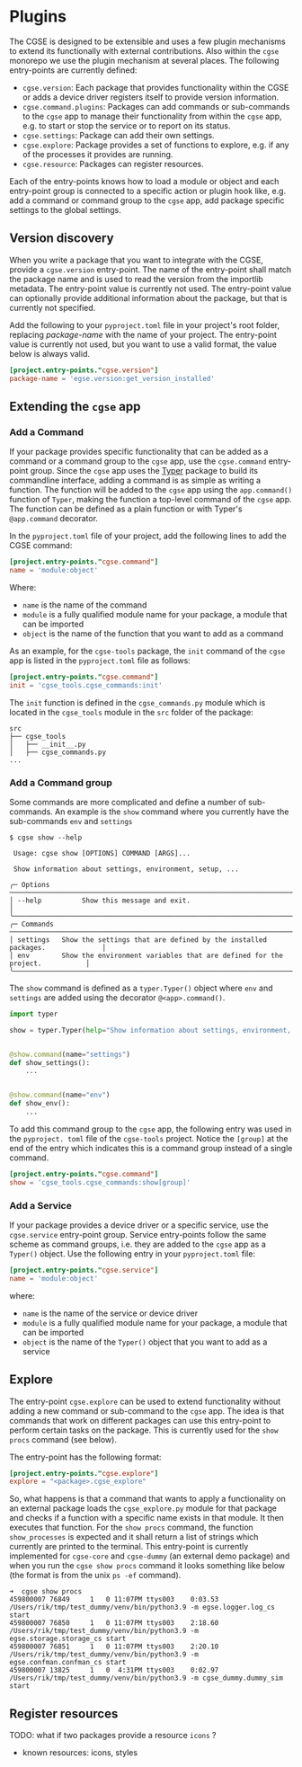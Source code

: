 # Plugins

The CGSE is designed to be extensible and uses a few plugin mechanisms to extend its functionally
with external contributions. Also within the `cgse` monorepo we use the plugin mechanism at several
places. The following entry-points are currently defined:

* `cgse.version`: Each package that provides functionality within the CGSE or adds a device driver
  registers itself to provide version information.
* `cgse.command.plugins`: Packages can add commands or sub-commands to the `cgse` app to manage
  their functionality from within the `cgse` app, e.g. to start or stop the service or to report on
  its status.
* `cgse.settings`: Package can add their own settings.
* `cgse.explore`: Package provides a set of functions to explore, e.g. if any of the processes 
  it provides are running.
* `cgse.resource`: Packages can register resources.

Each of the entry-points knows how to load a module or object and each entry-point group is
connected to a specific action or plugin hook like, e.g. add a command or command group to the
`cgse` app, add package specific settings to the global settings.

## Version discovery

When you write a package that you want to integrate with the CGSE, provide a `cgse.version`
entry-point. The name of the entry-point shall match the package name and is used to read the
version from the importlib metadata. The entry-point value is currently not used. The entry-point
value can optionally provide additional information about the package, but that is currently not
specified.

Add the following to your `pyproject.toml` file in your project's root folder, replacing
_package-name_ with the name of your project. The entry-point value is currently not used, but you
want to use a valid format, the value below is always valid.

```toml
[project.entry-points."cgse.version"]
package-name = 'egse.version:get_version_installed'
```

## Extending the `cgse` app

### Add a Command

If your package provides specific functionality that can be added as a command or a command group to
the `cgse` app, use the `cgse.command` entry-point group. Since the `cgse` app uses
the [Typer](https://typer.tiangolo.com) package to build its commandline interface, adding a command
is as simple as writing a function. The function will be added to the `cgse` app using
the `app.command()` function of `Typer`, making the function a top-level command of the `cgse`
app. The function can be defined as a plain function or with Typer's `@app.command` decorator.

In the `pyproject.toml` file of your project, add the following lines to add the CGSE command:

```toml
[project.entry-points."cgse.command"]
name = 'module:object'
```

Where:

- `name` is the name of the command
- `module` is a fully qualified module name for your package, a module that can be imported
- `object` is the name of the function that you want to add as a command

As an example, for the `cgse-tools` package, the `init` command of the `cgse` app is listed in
the `pyproject.toml` file as follows:

```toml
[project.entry-points."cgse.command"]
init = 'cgse_tools.cgse_commands:init'
```

The `init` function is defined in the `cgse_commands.py` module which is located in the
`cgse_tools` module in the `src` folder of the package:

```text
src
├── cgse_tools
│   ├── __init__.py
│   ├── cgse_commands.py
...
```

### Add a Command group

Some commands are more complicated and define a number of sub-commands. An example is the `show`
command where you currently have the sub-commands `env` and `settings`

```text
$ cgse show --help

 Usage: cgse show [OPTIONS] COMMAND [ARGS]...

 Show information about settings, environment, setup, ...

╭─ Options ─────────────────────────────────────────────────────────────────────────────╮
│ --help          Show this message and exit.                                           │
╰───────────────────────────────────────────────────────────────────────────────────────╯
╭─ Commands ────────────────────────────────────────────────────────────────────────────╮
│ settings   Show the settings that are defined by the installed packages.              │
│ env        Show the environment variables that are defined for the project.           │
╰───────────────────────────────────────────────────────────────────────────────────────╯
```

The `show` command is defined as a `typer.Typer()` object where `env` and `settings` are added using
the decorator `@<app>.command()`.

```python
import typer

show = typer.Typer(help="Show information about settings, environment, setup, ...")


@show.command(name="settings")
def show_settings():
    ...


@show.command(name="env")
def show_env():
    ...
```

To add this command group to the `cgse` app, the following entry was used in the `pyproject. toml`
file of the `cgse-tools` project. Notice the `[group]` at the end of the entry which indicates this
is a command group instead of a single command.

```toml
[project.entry-points."cgse.command"]
show = 'cgse_tools.cgse_commands:show[group]'
```

### Add a Service

If your package provides a device driver or a specific service, use the `cgse.service`
entry-point group. Service entry-points follow the same scheme as command groups, i.e. they are
added to the `cgse` app as a `Typer()` object. Use the following entry in your `pyproject.toml`
file:

```toml
[project.entry-points."cgse.service"]
name = 'module:object'
```

where:

- `name` is the name of the service or device driver
- `module` is a fully qualified module name for your package, a module that can be imported
- `object` is the name of the `Typer()` object that you want to add as a service

## Explore

The entry-point `cgse.explore` can be used to extend functionality without adding a new command 
or sub-command to the `cgse` app. The idea is that commands that work on different packages can 
use this entry-point to perform certain tasks on the package. This is currently used for the 
`show procs` command (see below).

The entry-point has the following format:

```toml
[project.entry-points."cgse.explore"]
explore = "<package>.cgse_explore"
```

So, what happens is that a command that wants to apply a functionality on an external package 
loads the `cgse_explore.py` module for that package and checks if a function with a specific 
name exists in that module. It then executes that function. For the `show procs` command, the 
function `show_processes` is expected and it shall return a list of strings which currently are 
printed to the terminal. This entry-point is currently implemented for `cgse-core` and 
`cgse-dummy` (an external demo package) and when you run the `cgse show procs` command it looks 
something like below (the format is from the unix `ps -ef` command). 

```text
➜  cgse show procs
459800007 76849     1   0 11:07PM ttys003    0:03.53 /Users/rik/tmp/test_dummy/venv/bin/python3.9 -m egse.logger.log_cs start
459800007 76850     1   0 11:07PM ttys003    2:18.60 /Users/rik/tmp/test_dummy/venv/bin/python3.9 -m egse.storage.storage_cs start
459800007 76851     1   0 11:07PM ttys003    2:20.10 /Users/rik/tmp/test_dummy/venv/bin/python3.9 -m egse.confman.confman_cs start
459800007 13825     1   0  4:31PM ttys003    0:02.97 /Users/rik/tmp/test_dummy/venv/bin/python3.9 -m cgse_dummy.dummy_sim start
```

## Register resources

TODO: what if two packages provide a resource `icons` ?

- known resources: icons, styles
